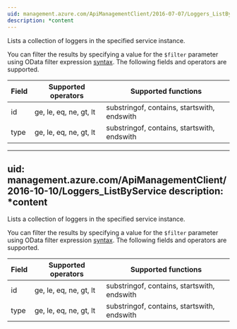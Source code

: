 ```yaml
---
uid: management.azure.com/ApiManagementClient/2016-07-07/Loggers_ListByService
description: *content
---
```

Lists a collection of loggers in the specified service instance.

You can filter the results by specifying a value for the `$filter` parameter using OData filter expression [syntax](http://docs.oasis-open.org/odata/odata/v4.0/os/part2-url-conventions/odata-v4.0-os-part2-url-conventions.html#_Toc372793792). The following fields and operators are supported.

| Field | Supported operators    | Supported functions|
|-------|------------------------|---------------------------------------------|
| id    | ge, le, eq, ne, gt, lt | substringof, contains, startswith, endswith |
| type  | ge, le, eq, ne, gt, lt | substringof, contains, startswith, endswith |

---
uid: management.azure.com/ApiManagementClient/2016-10-10/Loggers_ListByService
description: *content
---
Lists a collection of loggers in the specified service instance.

You can filter the results by specifying a value for the `$filter` parameter using OData filter expression [syntax](http://docs.oasis-open.org/odata/odata/v4.0/os/part2-url-conventions/odata-v4.0-os-part2-url-conventions.html#_Toc372793792). The following fields and operators are supported.

| Field | Supported operators    | Supported functions|
|-------|------------------------|---------------------------------------------|
| id    | ge, le, eq, ne, gt, lt | substringof, contains, startswith, endswith |
| type  | ge, le, eq, ne, gt, lt | substringof, contains, startswith, endswith |